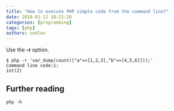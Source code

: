 ```yaml
---
title: "How to execute PHP simple code from the command line?"
date: 2018-01-12 18:21:28
categories: [programming]
tags: [php]
authors: sedlav
---
```


Use the **-r** option.

```
$ php -r 'var_dump(count(["a"=>[1,2,3],"b"=>[4,5,6]]));'
Command line code:1:
int(2)
```

## Further reading

```
php -h
```